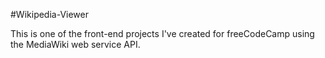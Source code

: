 #Wikipedia-Viewer

This is one of the front-end projects I've created for freeCodeCamp using the MediaWiki web service API.
